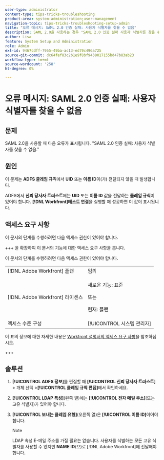 ```yaml
---
user-type: administrator
content-type: tips-tricks-troubleshooting
product-area: system-administration;user-management
navigation-topic: tips-tricks-troubleshooting-setup-admin
title: "오류 메시지: SAML 2.0 인증 실패: 사용자 식별자를 찾을 수 없음"
description: SAML 2.0을 사용하는 경우 "SAML 2.0 인증 실패 사용자 식별자를 찾을 수 없음" 오류는 UID 또는 NAME ID가 ADFS 클레임 규칙에서 전달되지 않음을 의미합니다.
author: Lisa
feature: System Setup and Administration
role: Admin
exl-id: 9467cdff-7965-49ba-ac13-ed79c496a725
source-git-commit: dc64fef83c2b1e9f8bf9438017155bd47b83ab23
workflow-type: tm+mt
source-wordcount: '258'
ht-degree: 0%

---
```


# 오류 메시지: SAML 2.0 인증 실패: 사용자 식별자를 찾을 수 없음

## 문제

SAML 2.0을 사용할 때 다음 오류가 표시됩니다. &quot;SAML 2.0 인증 실패: 사용자 식별자를 찾을 수 없음.&quot;

## 원인

이 문제는 **ADFS 클레임 규칙**&#x200B;에서 **UID** 또는 **이름 ID**&#x200B;이(가) 전달되지 않을 때 발생합니다.

ADFS에서 **신뢰 당사자 트러스트**&#x200B;에는 **UID** 또는 **이름 ID** 값을 전달하는 **클레임 규칙**&#x200B;이 있어야 합니다. **[!DNL Workfront]테스트 연결**&#x200B;을 실행할 때 성공하면 이 값이 표시됩니다.

## 액세스 요구 사항

이 문서의 단계를 수행하려면 다음 액세스 권한이 있어야 합니다.

+++ 을 확장하여 이 문서의 기능에 대한 액세스 요구 사항을 봅니다.

이 문서의 단계를 수행하려면 다음 액세스 권한이 있어야 합니다.

<table style="table-layout:auto"> 
 <col> 
 <col> 
 <tbody> 
  <tr> 
   <td role="rowheader">[!DNL Adobe Workfront] 플랜</td> 
   <td>임의</td> 
  </tr> 
  <tr> 
   <td role="rowheader">[!DNL Adobe Workfront] 라이센스</td> 
   <td>
   <p>새로운 기능: 표준</p>
   <p>또는</p>
   <p>현재: 플랜</p></td> 
  </tr> 
  <tr> 
   <td role="rowheader">액세스 수준 구성</td> 
   <td>[!UICONTROL 시스템 관리자]</td> 
  </tr> 
 </tbody> 
</table>

이 표의 정보에 대한 자세한 내용은 [Workfront 설명서의 액세스 요구 사항](/help/quicksilver/administration-and-setup/add-users/access-levels-and-object-permissions/access-level-requirements-in-documentation.md)을 참조하십시오.

+++

## 솔루션

1. **[!UICONTROL ADFS 정보]**&#x200B;를 편집할 때 **[!UICONTROL 신뢰 당사자 트러스트]** > 개체 선택 >**[!UICONTROL 클레임 규칙 편집]**&#x200B;에서 확인하세요.

1. **[!UICONTROL LDAP 특성]**(왼쪽 열)에는 **[!UICONTROL 전자 메일 주소]**(또는 고유 식별자)가 있어야 합니다.

1. **[!UICONTROL 보내는 클레임 유형]**(오른쪽 열)은 **[!UICONTROL 이름 ID]**&#x200B;이어야 합니다.

   >[!NOTE]
   >
   >LDAP 속성 E-메일 주소를 가질 필요는 없습니다. 사용자를 식별하는 모든 고유 식별자를 사용할 수 있지만 **NAME ID**(으)로 [!DNL Adobe Workfront]에 전달해야 합니다.
